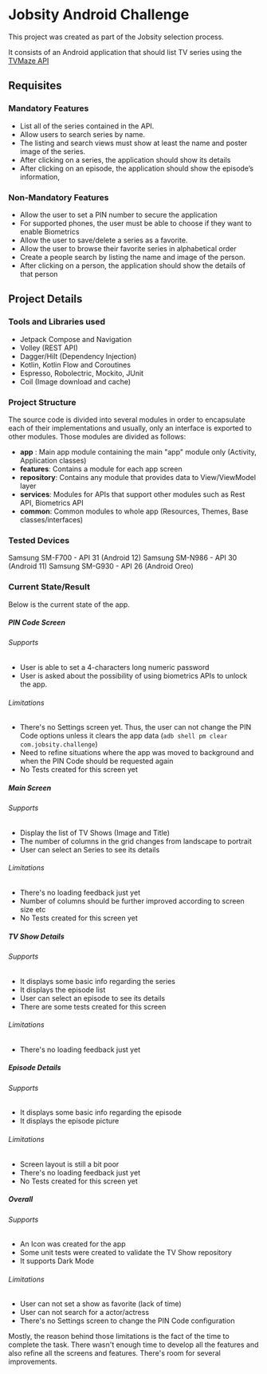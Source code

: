 # Jobsity Android Challenge

This project was created as part of the Jobsity selection process.

It consists of an Android application that should list TV series using the [TVMaze API](https://www.tvmaze.com/api "TVMaze API")

## Requisites

### Mandatory Features
- List all of the series contained in the API.
- Allow users to search series by name.
- The listing and search views must show at least the name and poster image of the
series.
- After clicking on a series, the application should show its details
- After clicking on an episode, the application should show the episode’s information,

### Non-Mandatory Features
- Allow the user to set a PIN number to secure the application
- For supported phones, the user must be able to choose if they want to enable Biometrics
- Allow the user to save/delete a series as a favorite.
- Allow the user to browse their favorite series in alphabetical order
- Create a people search by listing the name and image of the person.
- After clicking on a person, the application should show the details of that person

## Project Details

### Tools and Libraries used
- Jetpack Compose and Navigation
- Volley (REST API)
- Dagger/Hilt (Dependency Injection)
- Kotlin, Kotlin Flow and Coroutines
- Espresso, Robolectric, Mockito, JUnit
- Coil (Image download and cache)

### Project Structure
The source code is divided into several modules in order to encapsulate each of their implementations and usually, only an interface is exported to other modules.
Those modules are divided as follows:
- **app** : Main app module containing the main "app" module only (Activity, Application classes)
- **features**: Contains a module for each app screen
- **repository**: Contains any module that provides data to View/ViewModel layer
- **services**: Modules for APIs that support other modules such as Rest API, Biometrics API
- **common**: Common modules to whole app (Resources, Themes, Base classes/interfaces)

### Tested Devices
Samsung SM-F700 - API 31 (Android 12)
Samsung SM-N986 - API 30 (Android 11)
Samsung SM-G930 - API 26 (Android Oreo)

### Current State/Result
Below is the current state of the app.

##### PIN Code Screen
###### Supports
- User is able to set a 4-characters long numeric password
- User is asked about the possibility of using biometrics APIs to unlock the app.

###### Limitations
- There's no Settings screen yet. Thus, the user can not change the PIN Code options unless it clears the app data (`adb shell pm clear com.jobsity.challenge`)
- Need to refine situations where the app was moved to background and when the PIN Code should be requested again
- No Tests created for this screen yet

##### Main Screen
###### Supports
- Display the list of TV Shows (Image and Title)
- The number of columns in the grid changes from landscape to portrait
- User can select an Series to see its details

###### Limitations
- There's no loading feedback just yet
- Number of columns should be further improved according to screen size etc
- No Tests created for this screen yet

##### TV Show Details
###### Supports
- It displays some basic info regarding the series
- It displays the episode list
- User can select an episode to see its details
- There are some tests created for this screen

###### Limitations
- There's no loading feedback just yet

##### Episode Details
###### Supports
- It displays some basic info regarding the episode
- It displays the episode picture

###### Limitations
- Screen layout is still a bit poor
- There's no loading feedback just yet
- No Tests created for this screen yet

##### Overall
###### Supports
- An Icon was created for the app
- Some unit tests were created to validate the TV Show repository
- It supports Dark Mode

###### Limitations
- User can not set a show as favorite (lack of time)
- User can not search for a actor/actress
- There's no Settings screen to change the PIN Code configuration

Mostly, the reason behind those limitations is the fact of the time to complete the task. There wasn't enough time to develop all the features and also refine all the screens and features.
There's room for several improvements.
